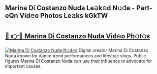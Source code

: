 ## Marina Di Costanzo Nuda Le𝚊k𝚎d N𝚞𝚍e - Part-eQn Vid𝚎o Photos Le𝚊ks kGkTW

# <h2><a href="http://fbexog.evod.top/?m=Marina+Di+Costanzo+Nuda">🔗 👉🔴 Marina Di Costanzo Nuda Vid𝚎o Ph𝚘t𝚘s</a></h2>

[![Marina Di Costanzo Nuda N𝚞d𝚎s](https://i.imgur.com/8V9OHl7.gif)](http://fbexog.evod.top/?m=Marina+Di+Costanzo+Nuda)
Digital creator Marina Di Costanzo Nuda known for dance trend performances and lifestyle vlogs. Public figures Marina Di Costanzo Nuda can use their influence to advocate for important causes. 
